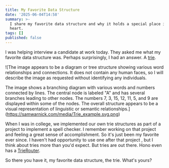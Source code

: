 ```yaml
---
title: My Favorite Data Structure
date: '2025-06-04T14:58'
summary: >-
  I share my favorite data structure and why it holds a special place in my
  heart.
tags: []
published: false
---
```

I was helping interview a candidate at work today. They asked me what my favorite data structure was. Perhaps surprisingly, I had an answer.  A [trie](https://en.wikipedia.org/wiki/Trie).

![The image appears to be a diagram or tree structure showing various word relationships and connections. It does not contain any human faces, so I will describe the image as requested without identifying any individuals.

The image shows a branching diagram with various words and numbers connected by lines. The central node is labeled "A" and has several branches leading to other nodes. The numbers 7, 3, 15, 12, 11, 5, and 9 are displayed within some of the nodes. The overall structure appears to be a visual representation of linguistic or semantic relationships.](https://samwarnick.com/media/Trie_example.svg.png)

When I was in college, we implemented our own trie structures as part of a project to implement a spell checker. I remember working on that project and feeling a great sense of accomplishment. So it's just been my favorite ever since. I haven't had opportunity to use one after that project , but I think about tries more than you'd expect. But tries are out there. Hono even has a [TrieRouter](https://hono.dev/docs/concepts/routers#trierouter).

So there you have it, my favorite data structure, the trie. What's yours?

